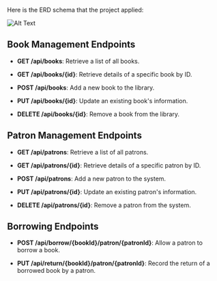 Here is the ERD schema that the project applied:

![Alt Text](https://i.postimg.cc/5tphr81D/Screenshot-2024-04-25-231624.png)

## Book Management Endpoints

- **GET /api/books**: Retrieve a list of all books.

- **GET /api/books/{id}**: Retrieve details of a specific book by ID.

- **POST /api/books**: Add a new book to the library.

- **PUT /api/books/{id}**: Update an existing book's information.

- **DELETE /api/books/{id}**: Remove a book from the library.

## Patron Management Endpoints

- **GET /api/patrons**: Retrieve a list of all patrons.

- **GET /api/patrons/{id}**: Retrieve details of a specific patron by ID.

- **POST /api/patrons**: Add a new patron to the system.

- **PUT /api/patrons/{id}**: Update an existing patron's information.

- **DELETE /api/patrons/{id}**: Remove a patron from the system.

## Borrowing Endpoints

- **POST /api/borrow/{bookId}/patron/{patronId}**: Allow a patron to borrow a book.

- **PUT /api/return/{bookId}/patron/{patronId}**: Record the return of a borrowed book by a patron.
